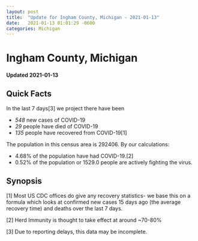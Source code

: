 ```yaml
---
layout: post
title:  "Update for Ingham County, Michigan - 2021-01-13"
date:   2021-01-13 01:01:29 -0600
categories: Michigan
---
```


# Ingham County, Michigan
#### Updated 2021-01-13

## Quick Facts

In the last 7 days[3] we project there have been
- *548* new cases of COVID-19
- *29* people have died of COVID-19
- *135* people have recovered from COVID-19[1]

The population in this census area is 292406. By our calculations:
- 4.68% of the population have had COVID-19.[2]
- 0.52% of the population or 1529.0 people are actively fighting the virus.

## Synopsis




[1] Most US CDC offices do give any recovery statistics- we base this on a formula which looks at confirmed new cases
15 days ago (the average recovery time) and deaths over the last 7 days.

[2] Herd Immunity is thought to take effect at around ~70-80%

[3] Due to reporting delays, this data may be incomplete.
 
    